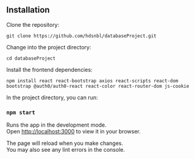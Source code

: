 ## Installation

Clone the repository:

`
git clone https://github.com/hdsnbl/databaseProject.git
`

Change into the project directory:

`
cd databaseProject
`

Install the frontend dependencies:

`
npm install react react-bootstrap axios react-scripts react-dom bootstrap @auth0/auth0-react react-color react-router-dom js-cookie
`

<!-- ## Available Scripts -->

<!-- Installs:

### `npm install react react-bootstrap axios react-scripts react-dom bootstrap @auth0/auth0-react react-color react-router-dom js-cookie` -->

In the project directory, you can run:

### `npm start`

Runs the app in the development mode.\
Open [http://localhost:3000](http://localhost:3000) to view it in your browser.

The page will reload when you make changes.\
You may also see any lint errors in the console.

